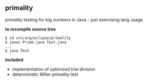 ## primality
primality testing for big numbers in Java - just exercising lang usage

**to recompile source tree**
```
$ cd src/org/eclipse/primality
$ javac Prime.java Test.java
...
$ java Test
```

**included**
- implementation of optimized trial division 
- deterministic Miller primality test
